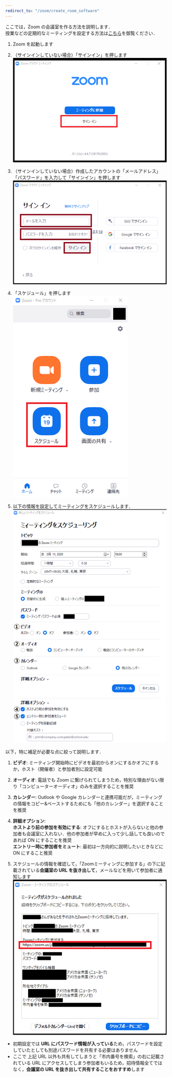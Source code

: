 ```yaml
---
redirect_to: "/zoom/create_room_software"
---
```


ここでは，Zoom の会議室を作る方法を説明します．  
授業などの定期的なミーティングを設定する方法は[こちら](how_to_use_in_classroom_faculty_members)を御覧ください．  


1. Zoom を起動します
1. （サインインしていない場合）「サインイン」を押します  
  ![](img/zoom_join_pc_id_top.png)

1. （サインインしていない場合）作成したアカウントの「メールアドレス」「パスワード」を入力して「サインイン」を押します  
  ![](img/zoom_signin.png)

1. 「スケジュール」を押します  
  ![](img/zoom_top2.png)

1. 以下の情報を設定してミーティングをスケジュールします．  
  ![](img/zoom_schedule.png)  
  ![](img/zoom_schedule_detail.png)   


  以下，特に補足が必要な点に絞って説明します．  
  1. **ビデオ**: ミーティング開始時にビデオを最初からオンにするかオフにするか，ホスト（開催者）と参加者別に設定可能
  1. **オーディオ**: 電話でも Zoom に繋げられてしまうため，特別な理由がない限り「コンピューターオーディオ」のみを選択することを推奨
  1. **カレンダー**: Outlook や Google カレンダーと連携可能だが，ミーティングの情報をコピー&ペーストするためにも「他のカレンダー」を選択することを推奨
  1. **詳細オプション**:  
    **ホストより前の参加を有効にする**: オフにするとホストが入らないと他の参加者も会議室に入れない．他の参加者が早めに入って少し話しても良いのであれば ON にすることを推奨  
    **エントリー時に参加者をミュート**: 最初は一方向的に説明したいときなどに ON にすること推奨  

1. スケジュールの情報を確認して，「Zoomミーティングに参加する」の下に記載されている**会議室の URL を抜き出して**，メールなどを用いて参加者に通知します
  ![](img/zoom_schedule_info.png)  

  * 初期設定では **URL にパスワード情報が入っている**ため，パスワードを設定していたとしても別途パスワードを共有する必要はありません
  * ここで 上記 URL 以外も共有してしまうと「市内番号を検索」の右に記載されている URL にアクセスしてしまう参加者もいるため，招待情報全てではなく，**会議室の URL を抜き出して共有することをおすすめ**します  
